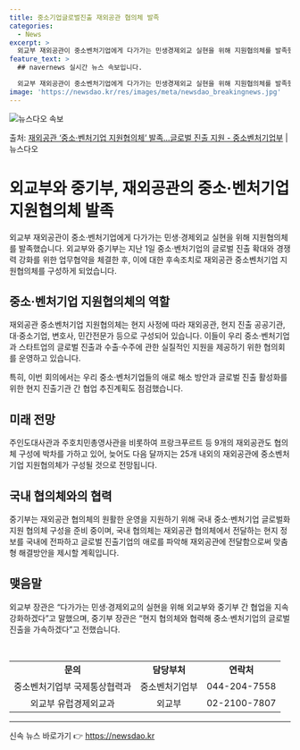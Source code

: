 ```yaml
---
title: 중소기업글로벌진출 재외공관 협의체 발족
categories:
  - News
excerpt: >
  외교부 재외공관이 중소벤처기업에게 다가가는 민생경제외교 실현을 위해 지원협의체를 발족했다. 외교부중소벤처기업…
feature_text: >
  ## navernews 실시간 뉴스 속보입니다.

  외교부 재외공관이 중소벤처기업에게 다가가는 민생경제외교 실현을 위해 지원협의체를 발족했다. 외교부중소벤처기업…
image: 'https://newsdao.kr/res/images/meta/newsdao_breakingnews.jpg'
---
```


![뉴스다오 속보](https://newsdao.kr/res/images/meta/newsdao_breakingnews.jpg)

<p>출처: <a href="https://newsdao.kr/3626" rel="dofollow">재외공관 ‘중소·벤처기업 지원협의체’ 발족…글로벌 진출 지원 - 중소벤처기업부</a> | 뉴스다오</p>

<h1>외교부와 중기부, 재외공관의 중소·벤처기업 지원협의체 발족</h1>

<p data-ke-size="size16">외교부 재외공관이 중소·벤처기업에게 다가가는 민생·경제외교 실현을 위해 지원협의체를 발족했습니다. 외교부와 중기부는 지난 1일 중소·벤처기업의 글로벌 진출 확대와 경쟁력 강화를 위한 업무협약을 체결한 후, 이에 대한 후속조치로 재외공관 중소벤처기업 지원협의체를 구성하게 되었습니다.</p>

<h2 data-ke-size="size26">중소·벤처기업 지원협의체의 역할</h2>

<p data-ke-size="size16">재외공관 중소벤처기업 지원협의체는 현지 사정에 따라 재외공관, 현지 진출 공공기관, 대·중소기업, 변호사, 민간전문가 등으로 구성되어 있습니다. 이들이 우리 중소·벤처기업과 스타트업의 글로벌 진출과 수출·수주에 관한 실질적인 지원을 제공하기 위한 협의회를 운영하고 있습니다.</p>

<p data-ke-size="size16">특히, 이번 회의에서는 우리 중소·벤처기업들의 애로 해소 방안과 글로벌 진출 활성화를 위한 현지 진출기관 간 협업 추진계획도 점검했습니다.</p>

<h2 data-ke-size="size26">미래 전망</h2>

<p data-ke-size="size16">주인도대사관과 주호치민총영사관을 비롯하여 프랑크푸르트 등 9개의 재외공관도 협의체 구성에 박차를 가하고 있어, 늦어도 다음 달까지는 25개 내외의 재외공관에 중소벤처기업 지원협의체가 구성될 것으로 전망됩니다.</p>

<h2 data-ke-size="size26">국내 협의체와의 협력</h2>

<p data-ke-size="size16">중기부는 재외공관 협의체의 원활한 운영을 지원하기 위해 국내 중소·벤처기업 글로벌화 지원 협의체 구성을 준비 중이며, 국내 협의체는 재외공관 협의체에서 전달하는 현지 정보를 국내에 전파하고 글로벌 진출기업의 애로를 파악해 재외공관에 전달함으로써 맞춤형 해결방안을 제시할 계획입니다.</p>

<h2 data-ke-size="size26">맺음말</h2>

<p data-ke-size="size16">외교부 장관은 “다가가는 민생·경제외교의 실현을 위해 외교부와 중기부 간 협업을 지속 강화하겠다”고 말했으며, 중기부 장관은 “현지 협의체와 협력해 중소·벤처기업의 글로벌 진출을 가속하겠다”고 전했습니다.</p>

<p data-ke-size="size16">&nbsp;</p>

<table>
	<tbody>
		<tr>
			<td style="text-align: center; height: 17px;"><b>문의</b></td>
			<td style="text-align: center; height: 17px;"><b>담당부처</b></td>
			<td style="text-align: center; height: 17px;"><b>연락처</b></td>
		</tr>
		<tr>
			<td style="text-align: center; height: 17px;">중소벤처기업부 국제통상협력과</td>
			<td style="text-align: center; height: 17px;">중소벤처기업부</td>
			<td style="text-align: center; height: 17px;">044-204-7558</td>
		</tr>
		<tr>
			<td style="text-align: center; height: 17px;">외교부 유럽경제외교과</td>
			<td style="text-align: center; height: 17px;">외교부</td>
			<td style="text-align: center; height: 17px;">02-2100-7807</td>
		</tr>
	</tbody>
</table>

<hr> 

신속 뉴스 바로가기 👉 <a href="https://newsdao.kr" rel="dofollow">https://newsdao.kr</a>


